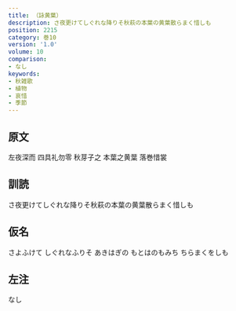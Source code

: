 ```yaml
---
title: （詠黄葉）
description: さ夜更けてしぐれな降りそ秋萩の本葉の黄葉散らまく惜しも
position: 2215
category: 巻10
version: '1.0'
volume: 10
comparison:
- なし
keywords:
- 秋雑歌
- 植物
- 哀惜
- 季節
---
```


## 原文

左夜深而 四具礼勿零 秋芽子之 本葉之黄葉 落巻惜裳

## 訓読

さ夜更けてしぐれな降りそ秋萩の本葉の黄葉散らまく惜しも

## 仮名

さよふけて しぐれなふりそ あきはぎの もとはのもみち ちらまくをしも

## 左注

なし
